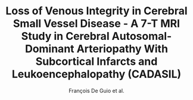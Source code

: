 ---
cat: gaia
subcat: signature
bestof: false
author: François De Guio et al.
title: Loss of Venous Integrity in Cerebral Small Vessel Disease - A 7-T MRI Study in Cerebral Autosomal-Dominant Arteriopathy With Subcortical Infarcts and Leukoencephalopathy (CADASIL)
journal: Stroke; a Journal of Cerebral Circulation
year: 2014
type: article
doi: 10.1161/STROKEAHA.114.005726
---